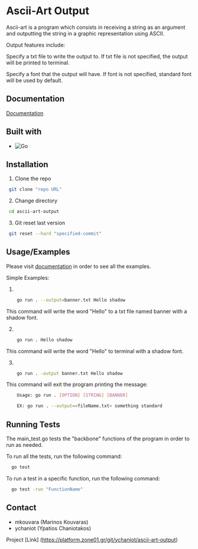 
# Ascii-Art Output

Ascii-art is a program which consists in receiving a string as an argument and outputting the string in a graphic representation using ASCII.

Output features include:

Specify a txt file to write the output to. If txt file is not specified, the output will be printed to terminal.

Specify a font that the output will have. If font is not specified, standard font will be used by default.



## Documentation

[Documentation](https://platform.zone01.gr/intra/athens/div-01/output?event=200)


## Built with

* ![Go](https://img.shields.io/badge/go-%2300ADD8.svg?style=for-the-badge&logo=go&logoColor=white)
## Installation

1. Clone the repo

```bash
 git clone "repo URL"
```
    
2. Change directory

```bash
 cd ascii-art-output
```

3. Git reset last version

```bash
 git reset --hard "specified-commit"
```
## Usage/Examples
Please visit [documentation](https://platform.zone01.gr/intra/athens/div-01/output?event=200) in order to see all the examples.

Simple Examples:

1.
```bash
    go run . --output=banner.txt Hello shadow
```
This command will write the word "Hello" to a txt file named banner with a shadow font.

2.
```bash
    go run . Hello shadow
```
This command will write the word "Hello" to terminal with a shadow font.

3.
```bash
    go run . -output banner.txt Hello shadow
```
This command will exit the program printing the message:
```bash
    Usage: go run . [OPTION] [STRING] [BANNER]

    EX: go run . --output=<fileName.txt> something standard
```



## Running Tests

The main_test.go tests the "backbone" functions of the program in order to run as needed.

To run all the tests, run the following command:
```bash
  go test 
```

To run a test in a specific function, run the following command:
```bash
  go test -run "FunctionName"
```


## Contact

- mkouvara (Marinos Kouvaras)
- ychaniot (Ypatios Chaniotakos)

Project [Link]  (https://platform.zone01.gr/git/ychaniot/ascii-art-output)

